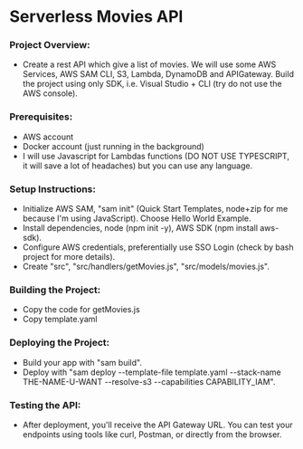 # Serverless Movies API

### Project Overview:

- Create a rest API which give a list of movies. We will use some AWS Services, AWS SAM CLI, S3, Lambda, DynamoDB and APIGateway. Build the project using only SDK, i.e. Visual Studio + CLI (try do not use the AWS console).

### Prerequisites:

- AWS account
- Docker account (just running in the background)
- I will use Javascript for Lambdas functions (DO NOT USE TYPESCRIPT, it will save a lot of headaches) but you can use any language.

### Setup Instructions:

- Initialize AWS SAM, "sam init" (Quick Start Templates, node+zip for me because I'm using JavaScript). Choose Hello World Example.
- Install dependencies, node (npm init -y), AWS SDK (npm install aws-sdk).
- Configure AWS credentials, preferentially use SSO Login (check by bash project for more details).
- Create "src", "src/handlers/getMovies.js", "src/models/movies.js".

### Building the Project:

- Copy the code for getMovies.js
- Copy template.yaml

### Deploying the Project:

- Build your app with "sam build".
- Deploy with "sam deploy --template-file
  template.yaml --stack-name THE-NAME-U-WANT --resolve-s3 --capabilities CAPABILITY_IAM".

### Testing the API:

- After deployment, you'll receive the API Gateway URL. You can test your endpoints using tools like curl, Postman, or directly from the browser.
